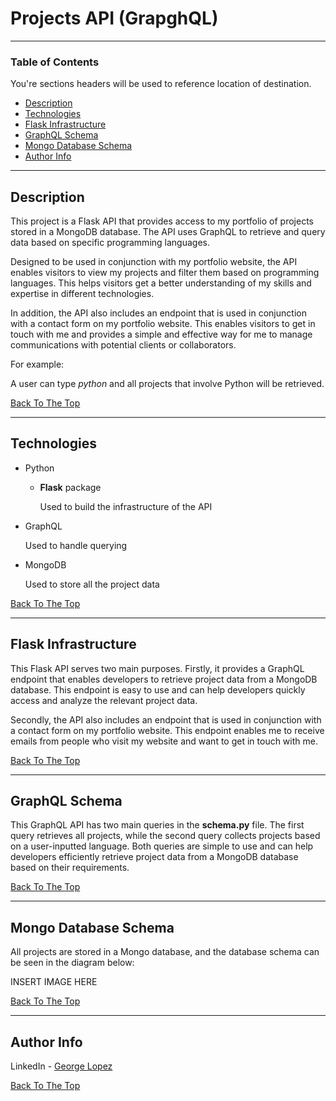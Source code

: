 # Projects API (GrapghQL)

---

### Table of Contents
You're sections headers will be used to reference location of destination.

- [Description](#description)
- [Technologies](#technologies)
- [Flask Infrastructure](#flask-infrastructure)
- [GraphQL Schema](#graphql-schema)
- [Mongo Database Schema](#mongo-database-schema)
- [Author Info](#author-info)

---

## Description

This project is a Flask API that provides access to my portfolio of projects stored in a MongoDB database. The API uses GraphQL to retrieve and query data based on specific programming languages.

Designed to be used in conjunction with my portfolio website, the API enables visitors to view my projects and filter them based on programming languages. This helps visitors get a better understanding of my skills and expertise in different technologies.

In addition, the API also includes an endpoint that is used in conjunction with a contact form on my portfolio website. This enables visitors to get in touch with me and provides a simple and effective way for me to manage communications with potential clients or collaborators.

For example:

A user can type *python* and all projects that involve Python will be retrieved.

[Back To The Top](#projects-api-grapghql)

--- 

## Technologies

- Python

    - **Flask** package

        Used to build the infrastructure of the API

- GraphQL

    Used to handle querying 

- MongoDB

    Used to store all the project data


[Back To The Top](#projects-api-grapghql)

---

## Flask Infrastructure

This Flask API serves two main purposes. Firstly, it provides a GraphQL endpoint that enables developers to retrieve project data from a MongoDB database. This endpoint is easy to use and can help developers quickly access and analyze the relevant project data.

Secondly, the API also includes an endpoint that is used in conjunction with a contact form on my portfolio website. This endpoint enables me to receive emails from people who visit my website and want to get in touch with me.

[Back To The Top](#projects-api-grapghql)

---

## GraphQL Schema


This GraphQL API has two main queries in the **schema.py** file. The first query retrieves all projects, while the second query collects projects based on a user-inputted language. Both queries are simple to use and can help developers efficiently retrieve project data from a MongoDB database based on their requirements.

[Back To The Top](#projects-api-grapghql)

---

## Mongo Database Schema


All projects are stored in a Mongo database, and the database schema can be seen in the diagram below:

INSERT IMAGE HERE

[Back To The Top](#projects-api-grapghql)

---


## Author Info

LinkedIn - [George Lopez](https://www.linkedin.com/in/george-benjamin-lopez/)

[Back To The Top](#projects-api-grapghql)
